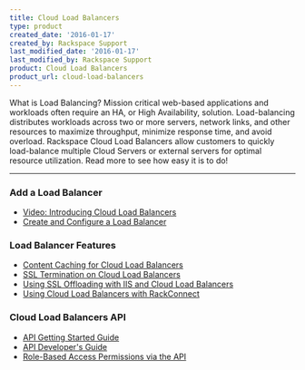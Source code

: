 ```yaml
---
title: Cloud Load Balancers
type: product
created_date: '2016-01-17'
created_by: Rackspace Support
last_modified_date: '2016-01-17'
last_modified_by: Rackspace Support
product: Cloud Load Balancers
product_url: cloud-load-balancers
---
```


<p class="lead" markdown="1">What is Load Balancing? Mission critical web-based applications and workloads often require an HA, or High Availability, solution. Load-balancing distributes workloads across two or more servers, network links, and other resources to maximize throughput, minimize response time, and avoid overload. Rackspace Cloud Load Balancers allow customers to quickly load-balance multiple Cloud Servers or external servers for optimal resource utilization. Read more to see how easy it is to do!</p>

<hr />

###  Add a Load Balancer

- [Video: Introducing Cloud Load Balancers](/how-to/cloud-load-balancers)
- [Create and Configure a Load Balancer](/how-to/configure-a-load-balancer)

###  Load Balancer Features

- [Content Caching for Cloud Load Balancers](/how-to/content-caching-for-cloud-load-balancers)
- [SSL Termination on Cloud Load Balancers](/how-to/cloud-load-balancers-faq)
- [Using SSL Offloading with IIS and Cloud Load Balancers](/how-to/configuring-load-balanced-sites-with-ssl-offloading-using-iis)
- [Using Cloud Load Balancers with RackConnect](/how-to/using-cloud-load-balancers-with-rackconnect)

###  Cloud Load Balancers API

- [API Getting Started Guide](http://docs.rackspace.com/loadbalancers/api/v1.0/clb-getting-started/content/DB_Overview.html)
- [API Developer's Guide](http://docs.rackspace.com/loadbalancers/api/v1.0/clb-devguide/content/Overview-d1e82.html)
- [Role-Based Access Permissions via the API](/how-to/permissions-matrix-for-cloud-load-balancers)
